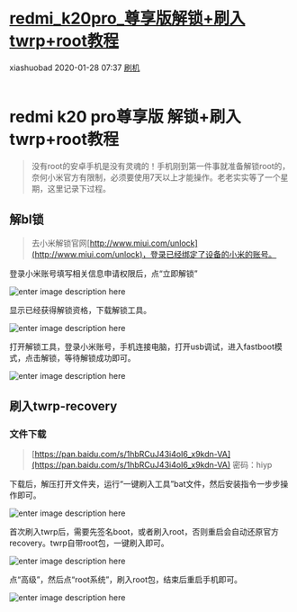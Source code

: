 <div class="blog-article">
<h1><a href="p.html?p=\刷机\edmi_k20pro_尊享版解锁刷机" class="title">redmi_k20pro_尊享版解锁+刷入twrp+root教程</a></h1>
<span class="author">xiashuobad</span>
<span class="time">2020-01-28 07:37</span>
<span><a href="tags.html?t=刷机" class="tag">刷机</a></span>
</div>
<br/>

# redmi k20 pro尊享版 解锁+刷入twrp+root教程
> 没有root的安卓手机是没有灵魂的！手机刚到第一件事就准备解锁root的，奈何小米官方有限制，必须要使用7天以上才能操作。老老实实等了一个星期，这里记录下过程。
## 解bl锁
> 去小米解锁官网[http://www.miui.com/unlock](http://www.miui.com/unlock)，登录已经绑定了设备的小米的账号。

登录小米账号填写相关信息申请权限后，点“立即解锁”

![enter image description here](assets/images/2020/01/4o6aj23hkajofq3hgqd4r7ue2p.png)

显示已经获得解锁资格，下载解锁工具。

![enter image description here](assets/images/2020/01/77oe8h23nchiord4l2k3ch778m.png)

打开解锁工具，登录小米账号，手机连接电脑，打开usb调试，进入fastboot模式，点击解锁，等待解锁成功即可。

![enter image description here](assets/images/2020/01/sq2nqd1gqejgrqvrrblkaloqo7.png)

## 刷入twrp-recovery

### 文件下载
> [https://pan.baidu.com/s/1hbRCuJ43i4oI6_x9kdn-VA](https://pan.baidu.com/s/1hbRCuJ43i4oI6_x9kdn-VA)
密码：hiyp

下载后，解压打开文件夹，运行“一键刷入工具”bat文件，然后安装指令一步步操作即可。

![enter image description here](assets/images/2020/01/4uetm8e07ugsrrh08o7oeltf93.png)

首次刷入twrp后，需要先签名boot，或者刷入root，否则重启会自动还原官方recovery。twrp自带root包，一键刷入即可。

![enter image description here](assets/images/2020/01/pb6f8heo5oisuqcc88r8ihc7lt.png)

点“高级”，然后点“root系统”，刷入root包，结束后重启手机即可。

![enter image description here](assets/images/2020/01/psstajq76qjvbr271kae1osfb6.png)
